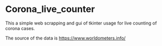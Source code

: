 # Corona_live_counter
This a simple web scrapping and gui of tkinter usage for live counting of corona cases.

The source of the data is https://www.worldometers.info/
